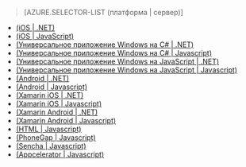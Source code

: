 ﻿> [AZURE.SELECTOR-LIST (платформа | сервер)]
- [(iOS | .NET)](/ru-ru/documentation/articles/mobile-services-dotnet-backend-ios-get-started/)
- [(iOS | JavaScript)](/ru-ru/documentation/articles/mobile-services-ios-get-started/)
- [(Универсальное приложение Windows на C# | .NET)](/ru-ru/documentation/articles/mobile-services-dotnet-backend-windows-store-dotnet-get-started/)
- [(Универсальное приложение Windows на C# | Javascript)](/ru-ru/documentation/articles/mobile-services-javascript-backend-windows-store-dotnet-get-started/)
- [(Универсальное приложение Windows на JavaScript | .NET)](/ru-ru/documentation/articles/mobile-services-dotnet-backend-windows-store-javascript-get-started/)
- [(Универсальное приложение Windows на JavaScript | Javascript)](/ru-ru/documentation/articles/mobile-services-javascript-backend-windows-store-javascript-get-started/)
- [(Android | .NET)](/ru-ru/documentation/articles/mobile-services-dotnet-backend-android-get-started/)
- [(Android | Javascript)](/ru-ru/documentation/articles/mobile-services-android-get-started/)
- [(Xamarin iOS | .NET)](/ru-ru/documentation/articles/mobile-services-dotnet-backend-xamarin-ios-get-started/)
- [(Xamarin iOS | Javascript)](/ru-ru/documentation/articles/partner-xamarin-mobile-services-ios-get-started/)
- [(Xamarin Android | .NET)](/ru-ru/documentation/articles/mobile-services-dotnet-backend-xamarin-android-get-started/)
- [(Xamarin Android | Javascript)](/ru-ru/documentation/articles/partner-xamarin-mobile-services-android-get-started/)
- [(HTML | Javascript)](/ru-ru/documentation/articles/mobile-services-html-get-started/)
- [(PhoneGap | Javascript)](/ru-ru/documentation/articles/mobile-services-javascript-backend-phonegap-get-started/)
- [(Sencha | Javascript)](/ru-ru/documentation/articles/partner-sencha-mobile-services-get-started/)
- [(Appcelerator | Javascript)](/ru-ru/documentation/articles/partner-appcelerator-mobile-services-javascript-backend-appcelerator-get-started/)

<!--HONumber=35_1-->
